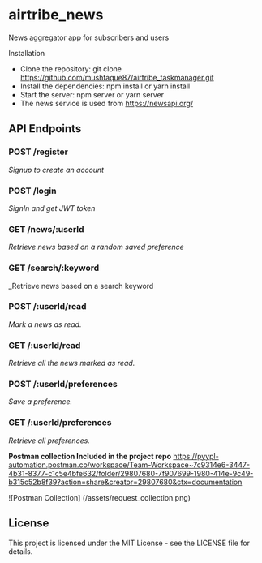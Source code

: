 # airtribe_news

News aggregator app for subscribers and users

Installation

- Clone the repository: git clone https://github.com/mushtaque87/airtribe_taskmanager.git
- Install the dependencies: npm install or yarn install
- Start the server: npm server or yarn server
- The news service is used from https://newsapi.org/

## API Endpoints

### POST /register

_Signup to create an account_

### POST /login

_SignIn and get JWT token_

### GET /news/:userId

_Retrieve news based on a random saved preference_

### GET /search/:keyword

\_Retrieve news based on a search keyword

### POST /:userId/read

_Mark a news as read._

### GET /:userId/read

_Retrieve all the news marked as read._

### POST /:userId/preferences

_Save a preference._

### GET /:userId/preferences

_Retrieve all preferences._

**Postman collection Included in the project repo**
https://pyypl-automation.postman.co/workspace/Team-Workspace~7c9314e6-3447-4b31-8377-c1c5e4bfe632/folder/29807680-7f907699-1980-414e-9c49-b315c52b8f39?action=share&creator=29807680&ctx=documentation

![Postman Collection]
(/assets/request_collection.png)

## License

This project is licensed under the MIT License - see the LICENSE file for details.
